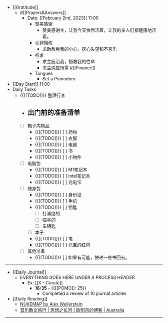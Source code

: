 - [[Gratitude]]
    - #[[Prayers&Answers]]
        - Date: [[February 2nd, 2023]] 11:00
            - 赞美感谢
                - 赞美感谢主，让我今天依然活着，让我的亲人们都健康地活着。
            - 认罪悔改
                - 求助赦免我的小心，灰心失望和不喜乐
            - 祈求
                - 求主医治我，搭救我的性命
                - 求主供应所需 #[[Finance]]
            - Tongues
                - Set a Pomodoro
- [[Day Start]] 11:00
- Daily Tasks
    - {{[[TODO]]}} 整理行李
        - ## 出门前的准备清单
        - [ ] 箱子内物品
            - {{[[TODO]]}} [ ] 药物
            - {{[[TODO]]}} [ ] 衣服
            - {{[[TODO]]}} [ ] 电器
            - {{[[TODO]]}} [ ] 书
            - {{[[TODO]]}} [ ] 小物件
        - [ ] 电脑包
            - {{[[TODO]]}} [ ] M1笔记本
            - {{[[TODO]]}} [ ] Intel笔记本
            - {{[[TODO]]}} [ ] 充电宝
        - [ ] 随身包
            - {{[[TODO]]}} [ ] 身份证
            - {{[[TODO]]}} [ ] 手机
            - {{[[TODO]]}} [ ] 钥匙
                - [ ] 打浦路的
                - [ ] 临平的
                - [ ] 车钥匙
            - [ ] 本子
            - {{[[TODO]]}} [ ] 笔
            - {{[[TODO]]}} [ ] 元宝的红包
        - [ ] 其他准备
            - {{[[TODO]]}} [ ] 如果有可能，快递一些书回去。
- ---
- [[Daily Journal]] 
    - EVERYTHING GOES HERE UNDER A PROCESS HEADER
        - Ex: [[X - Curate]]
            - **16:35** - {{[[POMO]]: 25}}
                -  Completed a review of 10 journal articles
- [[Daily Reading]]
    - [NUKEMAP by Alex Wellerstein](https://nuclearsecrecy.com/nukemap/)
    - [音乐散文旅行 | 思想之长河 | 欧阳京的博客 | Australia](https://neixian.wixsite.com/website)
- ---
